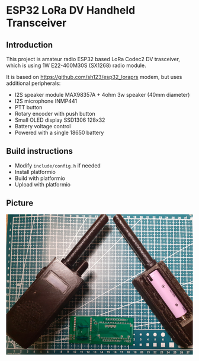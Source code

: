 # ESP32 LoRa DV Handheld Transceiver 

## Introduction
This project is amateur radio ESP32 based LoRa Codec2 DV trasceiver, which is using 1W E22-400M30S (SX1268) radio module.

It is based on https://github.com/sh123/esp32_loraprs modem, but uses additional peripherals:
- I2S speaker module MAX98357A + 4ohm 3w speaker (40mm diameter)
- I2S microphone INMP441
- PTT button
- Rotary encoder with push button
- Small OLED display SSD1306 128x32
- Battery voltage control
- Powered with a single 18650 battery

## Build instructions
- Modify `include/config.h` if needed
- Install platformio
- Build with platformio
- Upload with platformio

## Picture
![Device](extras/images/device.png)
